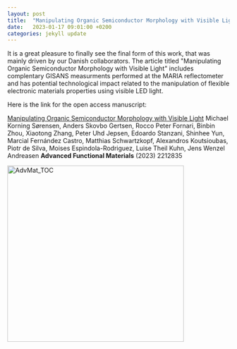 ```yaml
---
layout: post
title:  "Manipulating Organic Semiconductor Morphology with Visible Light"
date:   2023-01-17 09:01:00 +0200
categories: jekyll update
---
```


It is a great pleasure to finally see the final form of this work, that was mainly driven by our Danish collaborators. The article titled "Manipulating Organic Semiconductor Morphology with Visible Light" includes complentary GISANS measurments performed at the MARIA reflectometer and has potential technological impact related to the manipulation of flexible electronic materials properties using visible LED light.

Here is the link for the open access manuscript:

[Manipulating Organic Semiconductor Morphology with Visible Light](https://doi.org/10.1002/adfm.202212835) Michael Korning Sørensen, Anders Skovbo Gertsen, Rocco Peter Fornari, Binbin Zhou, Xiaotong Zhang, Peter Uhd Jepsen, Edoardo Stanzani, Shinhee Yun, Marcial Fernández Castro, Matthias Schwartzkopf, Alexandros Koutsioubas, Piotr de Silva, Moises Espindola-Rodriguez, Luise Theil Kuhn, Jens Wenzel Andreasen **Advanced Functional Materials** (2023) 2212835

<img src="{{site.baseurl}}/assets/organic_semiconductor.jpg" alt="AdvMat_TOC" style="right;" width="400"/>

